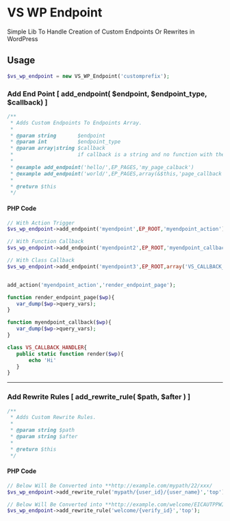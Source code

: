 # VS WP Endpoint
Simple Lib To Handle Creation of Custom Endpoints Or Rewrites in WordPress 

## Usage
```php
$vs_wp_endpoint = new VS_WP_Endpoint('customprefix');
```

### Add End Point [ add_endpoint( $endpoint, $endpoint_type, $callback) ]
```php
/**
 * Adds Custom Endpoints To Endpoints Array.
 *
 * @param string       $endpoint
 * @param int          $endpoint_type
 * @param array|string $callback 
 *                     if callback is a string and no function with the name then it will be triggered as action
 *
 * @example add_endpoint('hello/',EP_PAGES,'my_page_calback')
 * @example add_endpoint('world/',EP_PAGES,array(&$this,'page_callback'))
 *
 * @return $this
 */
 ```
 #### PHP Code
 ```php
 // With Action Trigger
 $vs_wp_endpoint->add_endpoint('myendpoint',EP_ROOT,'myendpoint_action');
 
 // With Function Callback
 $vs_wp_endpoint->add_endpoint('myendpoint2',EP_ROOT,'myendpoint_callback');
 
 // With Class Callback
 $vs_wp_endpoint->add_endpoint('myendpoint3',EP_ROOT,array('VS_CALLBACK_HANDLER','render'));


add_action('myendpoint_action','render_endpoint_page');

function render_endpoint_page($wp){
	var_dump($wp->query_vars);
}

function myendpoint_callback($wp){
	var_dump($wp->query_vars);
}

class VS_CALLBACK_HANDLER{
	public static function render($wp){
		echo 'Hi'
	}
}


```
---

### Add Rewrite Rules [ add_rewrite_rule( $path, $after ) ]
```php
/**
 * Adds Custom Rewrite Rules.
 *
 * @param string $path
 * @param string $after
 *
 * @return $this
 */
```

#### PHP Code
```php
// Below Will Be Converted into **http://example.com/mypath/22/xxx/
$vs_wp_endpoint->add_rewrite_rule('mypath/{user_id}/{user_name}','top');

// Below Will Be Converted into **http://example.com/welcome/EICAUTPPWICAASJEJNCA/
$vs_wp_endpoint->add_rewrite_rule('welcome/{verify_id}','top');
```

